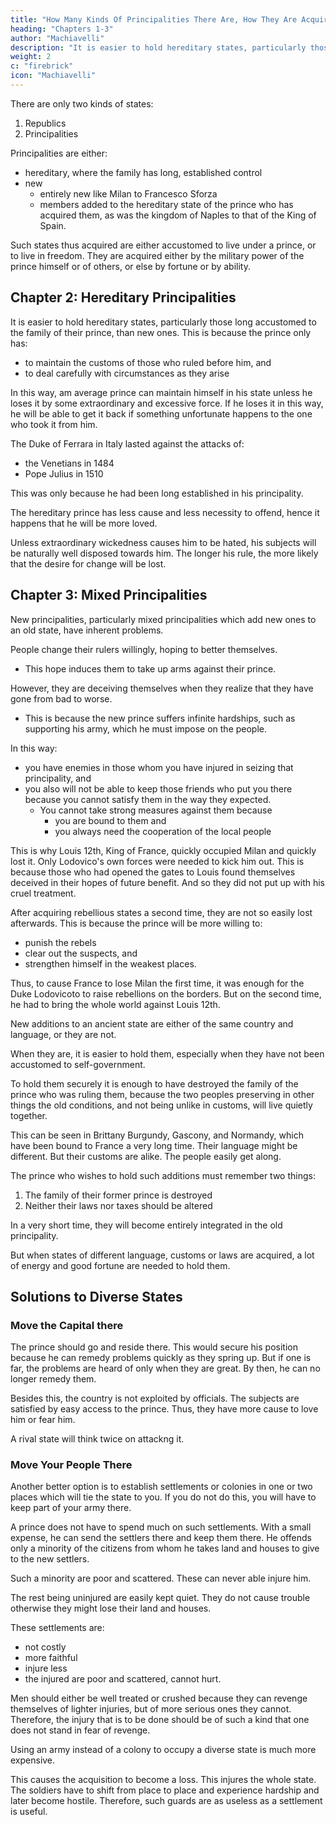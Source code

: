 ```yaml
---
title: "How Many Kinds Of Principalities There Are, How They Are Acquired"
heading: "Chapters 1-3"
author: "Machiavelli"
description: "It is easier to hold hereditary states, particularly those long accustomed to the family of their prince, than new ones"
weight: 2
c: "firebrick"
icon: "Machiavelli"
---
```



There are only two kinds of states:

1. Republics
2. Principalities

Principalities are either:
- hereditary, where the family has long, established control
- new
  - entirely new like Milan to Francesco Sforza
  - members added to the hereditary state of the prince who has acquired them, as was the kingdom of Naples to that of the King of Spain.

Such states thus acquired are either accustomed to live under a prince, or to live in freedom. They are acquired either by the military power of the prince himself or of others, or else by fortune or by ability.


## Chapter 2: Hereditary Principalities

<!-- I will only talk about principalities.  -->

It is easier to hold hereditary states, particularly those long accustomed to the family of their prince, than new ones. This is because the prince only has:
- to maintain the customs of those who ruled before him, and
- to deal carefully with circumstances as they arise 

In this way, am average prince can maintain himself in his state unless he loses it by some extraordinary and excessive force. If he loses it in this way, he will be able to get it back if something unfortunate happens to the one who took it from him. 

The Duke of Ferrara in Italy lasted against the attacks of:
- the Venetians in 1484
- Pope Julius in 1510

This was only because he had been long established in his principality. 

The hereditary prince has less cause and less necessity to offend, hence it happens that he will be more loved.

Unless extraordinary wickedness causes him to be hated, his subjects will be naturally well disposed towards him. The longer his rule, the more likely that the desire for change will be lost. <!-- One change always increases the possibility of another. -->


## Chapter 3: Mixed Principalities

New principalities, particularly mixed principalities which add new ones to an old state, have inherent problems. <!--  difficulties. These difficulties arise chiefly from an inherent problem which is there in all new principalities.  -->

People change their rulers willingly, hoping to better themselves. 
- This hope induces them to take up arms against their prince. 

However, they are deceiving themselves when they realize that they have gone from bad to worse. 
- This is because the new prince suffers infinite hardships, such as supporting his army, which he must impose on the people. 

<!-- partly a result of another natural and common necessity, which is that those who have submitted to the  have to support his army and suffer  -->

In this way:
- you have enemies in those whom you have injured in seizing that principality, and
- you also will not be able to keep those friends who put you there because you cannot satisfy them in the way they expected. 
  - You cannot take strong measures against them because
    - you are bound to them and
    - you always need the cooperation of the local people

This is why Louis 12th, King of France, quickly occupied Milan and quickly lost it. Only Lodovico's own forces were needed to kick him out. This is because those who had opened the gates to Louis found themselves deceived in their hopes of future benefit. And so they did not put up with his cruel treatment. 

After acquiring rebellious states a second time, they are not so easily lost afterwards. This is because the prince will be more willing to:
- punish the rebels
- clear out the suspects, and
- strengthen himself in the weakest places. 

Thus, to cause France to lose Milan the first time, it was enough for the Duke Lodovicoto to raise rebellions on the borders. But on the second time, he had to bring the whole world against Louis 12th.

<!-- Nevertheless, Milan was taken from France both the first and the second time. The general reasons for the first time have been discussed. It remains to name those for the second, and to see what resources the King of France had, and what any one in his situation would have had for maintaining himself more securely in his acquisition. -->

New additions to an ancient state are either of the same country and language, or they are not. 

When they are, it is easier to hold them, especially when they have not been accustomed to self-government. 

To hold them securely it is enough to have destroyed the family of the prince who was ruling them, because the two peoples preserving in other things the old conditions, and not being unlike in customs, will live quietly together. 

This can be seen in Brittany Burgundy, Gascony, and Normandy, which have been bound to France a very long time. Their language might be different. But their customs are alike.  The people easily get along.

The prince who wishes to hold such additions must remember two things:

1. The family of their former prince is destroyed
2. Neither their laws nor taxes should be altered

In a very short time, they will become entirely integrated in the old principality.

But when states of different language, customs or laws are acquired, a lot of energy and good fortune are needed to hold them.


## Solutions to Diverse States

### Move the Capital there

The prince should go and reside there. This would secure his position because he can remedy problems quickly as they spring up. But if one is far, the problems are heard of only when they are great. By then, he can no longer remedy them. 

Besides this, the country is not exploited by officials. The subjects are satisfied by easy access to the prince. Thus, they have more cause to love him or fear him. 

A rival state will think twice on attackng it.  

<!-- He who would attack that state from the outside must have the greatest caution.  -->

<!-- As long as the prince resides there it can only be taken from him with the greatest difficulty. -->

### Move Your People There

Another better option is to establish settlements or colonies in one or two places which will tie the state to you. If you do not do this, you will have to keep part of your army there. 

A prince does not have to spend much on such settlements. With a small expense, he can send the settlers there and keep them there. He offends only a minority of the citizens from whom he takes land and houses to give to the new settlers. 

Such a minority are poor and scattered. These can never able injure him. 

The rest being uninjured are easily kept quiet. They do not cause trouble otherwise they might lose their land and houses. 

These settlements are:
- not costly
- more faithful
- injure less
- the injured are poor and scattered, cannot hurt.

Men should either be well treated or crushed because they can revenge themselves of lighter injuries, but of more serious ones they cannot. Therefore, the injury that is to be done should be of such a kind that one does not stand in fear of revenge.

Using an army instead of a colony to occupy a diverse state is much more expensive. <!-- , having to spend on the military presence all the income from the state.  -->

This causes the acquisition to become a loss. This injures the whole state. <!-- , and many more are upset, because the whole state is injured. --> The soldiers have to shift from place to place and experience hardship and later become hostile. <!-- They become enemies who, while beaten on their own ground, are yet able to do hurt.  --> Therefore, such guards are as useless as a settlement is useful.


